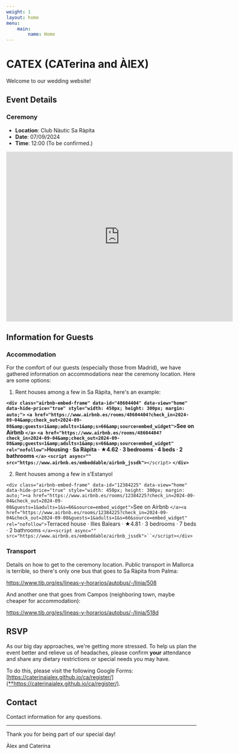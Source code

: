 ```yaml
---
weight: 1
layout: home
menu:
    main:
        name: Home
---
```

# CATEX (CATerina and ÀlEX)

Welcome to our wedding website!

## Event Details

### Ceremony

- **Location**: Club Nàutic Sa Ràpita
- **Date**: 07/09/2024
- **Time**: 12:00 (To be confirmed.)

<iframe src="https://www.google.com/maps/embed?pb=!1m18!1m12!1m3!1d3668.3482968920375!2d2.9530722812768273!3d39.36300868341456!2m3!1f0!2f0!3f0!3m2!1i1024!2i768!4f13.1!3m3!1m2!1s0x1297a8aaf3728019%3A0x43525c38acc36a72!2sClub%20N%C3%A0utic%20Sa%20R%C3%A0pita!5e0!3m2!1ses!2ses!4v1704023288374!5m2!1ses!2ses" width="600" height="450" style="border:0;" allowfullscreen="" loading="lazy" referrerpolicy="no-referrer-when-downgrade"></iframe>

## Information for Guests

### Accommodation

For the comfort of our guests (especially those from Madrid), we have gathered information on accommodations near the ceremony location. Here are some options:

1. Rent houses among a few in Sa Ràpita, here's an example:

**`<div class="airbnb-embed-frame" data-id="48604404" data-view="home" data-hide-price="true" style="width: 450px; height: 300px; margin: auto;">`**
**`<a href="https://www.airbnb.es/rooms/48604404?check_in=2024-09-04&amp;check_out=2024-09-08&amp;guests=1&amp;adults=1&amp;s=66&amp;source=embed_widget">`**See on Airbnb** `</a>`**
**`<a href="https://www.airbnb.es/rooms/48604404?check_in=2024-09-04&amp;check_out=2024-09-08&amp;guests=1&amp;adults=1&amp;s=66&amp;source=embed_widget" rel="nofollow">`**Housing · Sa Ràpita · ★4.62 · 3 bedrooms · 4 beds · 2 bathrooms** `</a>`**
**`<script async="" src="https://www.airbnb.es/embeddable/airbnb_jssdk">`**`</script>`
**`</div>`**

2. Rent houses among a few in s'Estanyol

`<div class="airbnb-embed-frame" data-id="12384225" data-view="home" data-hide-price="true" style="width: 450px; height: 300px; margin: auto;"><a href="https://www.airbnb.es/rooms/12384225?check_in=2024-09-04&check_out=2024-09-08&guests=1&adults=1&s=66&source=embed_widget">`See on Airbnb `</a><a href="https://www.airbnb.es/rooms/12384225?check_in=2024-09-04&check_out=2024-09-08&guests=1&adults=1&s=66&source=embed_widget" rel="nofollow">`Terraced house · Illes Balears · ★4.81 · 3 bedrooms · 7 beds · 2 bathrooms `</a><script async="" src="https://www.airbnb.es/embeddable/airbnb_jssdk">``</script></div>`

### Transport

Details on how to get to the ceremony location. Public transport in Mallorca is terrible, so there's only one bus that goes to Sa Ràpita from Palma:

https://www.tib.org/es/lineas-y-horarios/autobus/-/linia/508

And another one that goes from Campos (neighboring town, maybe cheaper for accommodation):

https://www.tib.org/es/lineas-y-horarios/autobus/-/linia/518d

## RSVP

As our big day approaches, we're getting more stressed. To help us plan the event better and relieve us of headaches, please confirm **your** attendance and share any dietary restrictions or special needs you may have.

To do this, please visit the following Google Forms: [https://caterinaialex.github.io/ca/register/](**https://caterinaialex.github.io/ca/register/).

## Contact

Contact information for any questions.

---

Thank you for being part of our special day!

Àlex and Caterina

